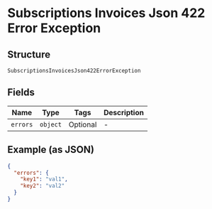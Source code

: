 
# Subscriptions Invoices Json 422 Error Exception

## Structure

`SubscriptionsInvoicesJson422ErrorException`

## Fields

| Name | Type | Tags | Description |
|  --- | --- | --- | --- |
| `errors` | `object` | Optional | - |

## Example (as JSON)

```json
{
  "errors": {
    "key1": "val1",
    "key2": "val2"
  }
}
```

